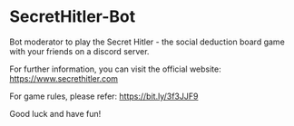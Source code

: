 # SecretHitler-Bot

Bot moderator to play the Secret Hitler - the social deduction board game with your friends on a discord server.

For further information, you can visit the official website: https://www.secrethitler.com

For game rules, please refer: https://bit.ly/3f3JJF9

Good luck and have fun!
